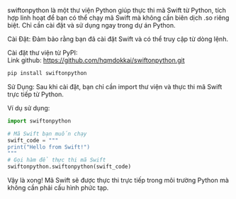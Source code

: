 swiftonpython là một thư viện Python giúp thực thi mã Swift từ Python, tích hợp linh hoạt để bạn có thể chạy mã Swift mà không cần biên dịch .so riêng biệt. Chỉ cần cài đặt và sử dụng ngay trong dự án Python.

Cài Đặt: 
Đảm bảo rằng bạn đã cài đặt Swift và có thể truy cập từ dòng lệnh.

Cài đặt thư viện từ PyPI:  
Link github: https://github.com/hqmdokkai/swiftonpython.git  
```bash
pip install swiftonpython
```
Sử Dụng: 
Sau khi cài đặt, bạn chỉ cần import thư viện và thực thi mã Swift trực tiếp từ Python.

Ví dụ sử dụng:
```python
import swiftonpython

# Mã Swift bạn muốn chạy
swift_code = """
print("Hello from Swift!")
"""
# Gọi hàm để thực thi mã Swift
swiftonpython.swiftonpython(swift_code)
```
Vậy là xong! Mã Swift sẽ được thực thi trực tiếp trong môi trường Python mà không cần phải cấu hình phức tạp.